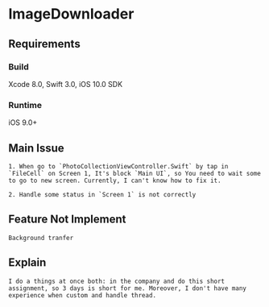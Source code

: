 # ImageDownloader

## Requirements

### Build

Xcode 8.0, Swift 3.0, iOS 10.0 SDK

### Runtime

iOS 9.0+

## Main Issue
    1. When go to `PhotoCollectionViewController.Swift` by tap in `FileCell` on Screen 1, It's block `Main UI`, so You need to wait some to go to new screen. Currently, I can't know how to fix it.

    2. Handle some status in `Screen 1` is not correctly
## Feature Not Implement
    Background tranfer

## Explain
    I do a things at once both: in the company and do this short assignment, so 3 days is short for me. Moreover, I don't have many experience when custom and handle thread.
